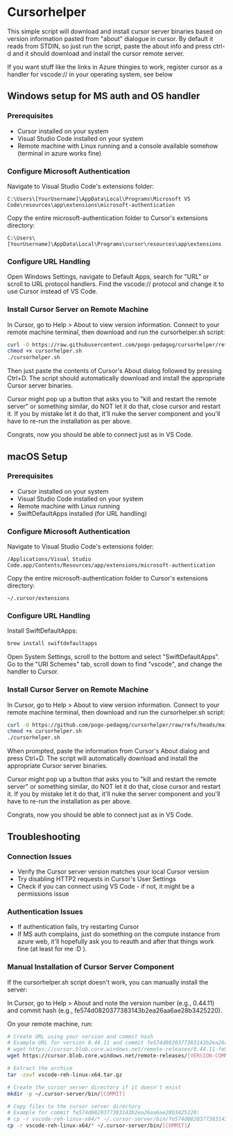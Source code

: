 # Cursorhelper

This simple script will download and install cursor server binaries based on version information pasted from "about" dialogue in cursor.
By default it reads from STDIN, so just run the script, paste the about info and press ctrl-d and it should download and install the cursor remote server.

If you want stuff like the links in Azure thingies to work, register cursor as a handler for vscode:// in your operating system, see below


## Windows setup for MS auth and OS handler

### Prerequisites
- Cursor installed on your system
- Visual Studio Code installed on your system
- Remote machine with Linux running and a console available somehow (terminal in azure works fine)

### Configure Microsoft Authentication
Navigate to Visual Studio Code's extensions folder:
```
C:\Users\[YourUsername]\AppData\Local\Programs\Microsoft VS Code\resources\app\extensions\microsoft-authentication
```

Copy the entire microsoft-authentication folder to Cursor's extensions directory:
```
C:\Users\[YourUsername]\AppData\Local\Programs\cursor\resources\app\extensions
```

### Configure URL Handling
Open Windows Settings, navigate to Default Apps, search for "URL" or scroll to URL protocol handlers. Find the vscode:// protocol and change it to use Cursor instead of VS Code.

### Install Cursor Server on Remote Machine
In Cursor, go to Help > About to view version information. Connect to your remote machine terminal, then download and run the cursorhelper.sh script:
```bash
curl -O https://raw.githubusercontent.com/pogo-pedagog/cursorhelper/refs/heads/main/cursorhelper.sh
chmod +x cursorhelper.sh
./cursorhelper.sh
```

Then just paste the contents of Cursor's About dialog followed by pressing Ctrl+D. The script should automatically download and install the appropriate Cursor server binaries.

Cursor might pop up a button that asks you to "kill and restart the remote server" or something similar, do NOT let it do that, close cursor and restart it. If you by mistake let it do that, it'll nuke the server component and you'll have to re-run the installation as per above.

Congrats, now you should be able to connect just as in VS Code.

## macOS Setup

### Prerequisites
- Cursor installed on your system
- Visual Studio Code installed on your system
- Remote machine with Linux running
- SwiftDefaultApps installed (for URL handling)

### Configure Microsoft Authentication
Navigate to Visual Studio Code's extensions folder:
```
/Applications/Visual Studio Code.app/Contents/Resources/app/extensions/microsoft-authentication
```

Copy the entire microsoft-authentication folder to Cursor's extensions directory:
```
~/.cursor/extensions
```

### Configure URL Handling
Install SwiftDefaultApps:
```bash
brew install swiftdefaultapps
```

Open System Settings, scroll to the bottom and select "SwiftDefaultApps". Go to the "URI Schemes" tab, scroll down to find "vscode", and change the handler to Cursor.

### Install Cursor Server on Remote Machine
In Cursor, go to Help > About to view version information. Connect to your remote machine terminal, then download and run the cursorhelper.sh script:

```bash
curl -O https://github.com/pogo-pedagog/cursorhelper/raw/refs/heads/main/cursorhelper.sh
chmod +x cursorhelper.sh
./cursorhelper.sh
```

When prompted, paste the information from Cursor's About dialog and press Ctrl+D. The script will automatically download and install the appropriate Cursor server binaries.

Cursor might pop up a button that asks you to "kill and restart the remote server" or something similar, do NOT let it do that, close cursor and restart it. If you by mistake let it do that, it'll nuke the server component and you'll have to re-run the installation as per above.

Congrats, now you should be able to connect just as in VS Code.

## Troubleshooting

### Connection Issues
- Verify the Cursor server version matches your local Cursor version
- Try disabling HTTP2 requests in Cursor's User Settings
- Check if you can connect using VS Code - if not, it might be a permissions issue

### Authentication Issues
- If authentication fails, try restarting Cursor
- If MS auth complains, just do something on the compute instance from azure web, it'll hopefully ask you to reauth and after that things work fine (at least for me :D ).

### Manual Installation of Cursor Server Component
If the cursorhelper.sh script doesn't work, you can manually install the server:

In Cursor, go to Help > About and note the version number (e.g., 0.44.11) and commit hash (e.g., fe574d0820377383143b2ea26aa6ae28b3425220).

On your remote machine, run:
```bash
# Create URL using your version and commit hash
# Example URL for version 0.44.11 and commit fe574d0820377383143b2ea26aa6ae28b3425220:
# wget https://cursor.blob.core.windows.net/remote-releases/0.44.11-fe574d0820377383143b2ea26aa6ae28b3425220/vscode-reh-linux-x64.tar.gz
wget https://cursor.blob.core.windows.net/remote-releases/[VERSION-COMMIT]/vscode-reh-linux-x64.tar.gz

# Extract the archive
tar -zxvf vscode-reh-linux-x64.tar.gz

# Create the cursor server directory if it doesn't exist
mkdir -p ~/.cursor-server/bin/[COMMIT]

# Copy files to the cursor server directory
# Example for commit fe574d0820377383143b2ea26aa6ae28b3425220:
# cp -r vscode-reh-linux-x64/* ~/.cursor-server/bin/fe574d0820377383143b2ea26aa6ae28b3425220/
cp -r vscode-reh-linux-x64/* ~/.cursor-server/bin/[COMMIT]/
```


